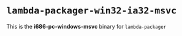 # `lambda-packager-win32-ia32-msvc`

This is the **i686-pc-windows-msvc** binary for `lambda-packager`
